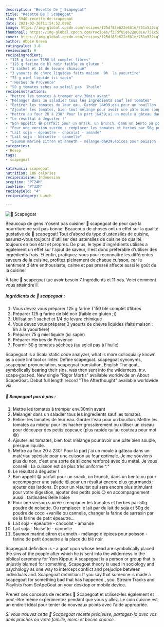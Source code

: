 ```yaml
---
description: "Recette De 🧐 Scapegoat"
title: "Recette De 🧐 Scapegoat"
slug: 5940-recette-de-scapegoat
date: 2021-02-26T11:54:52.099Z
image: https://img-global.cpcdn.com/recipes/f25df85e622e681e/751x532cq70/🧐-scapegoat-photo-principale-de-la-recette.jpg
thumbnail: https://img-global.cpcdn.com/recipes/f25df85e622e681e/751x532cq70/🧐-scapegoat-photo-principale-de-la-recette.jpg
cover: https://img-global.cpcdn.com/recipes/f25df85e622e681e/751x532cq70/🧐-scapegoat-photo-principale-de-la-recette.jpg
author: Abbie Green
ratingvalue: 3.8
reviewcount: 9
recipeingredient:
- "125 g farine T150 bl complet fibres"
- "125 g farine de bl noir faible en gluten "
- "1 sachet et 14 de levure chimique"
- "3 yaourts de chvre liquides faits maison  9h  la yaourtire"
- "75 g miel liquide ici sapin"
- " Herbes de Provence"
- "50 g tomates sches au soleil pas  lhuile"
recipeinstructions:
- "Mettre les tomates à tremper env.30min avant"
- "Mélanger dans un saladier tous les ingrédients sauf les tomates"
- "Retirer les tomates de leur eau. Garder l&#39;eau pour un bouillon. Mettre les tomates au mixeur pour les hacher grossièrement ou utiliser un ciseau pour découper des petits copeaux (plus rapide qu&#39;au couteau pour moi 😅)"
- "Ajouter les tomates, bien tout mélange pour avoir une pâte bien souple, presque liquide."
- "Mettre au four 20 à 230° Pour la part j&#39;ai un moule à gâteau dans un matériau spéciale pour une cuisson au four optimale. Je me souviens plus du non, c&#39;est une sorte de silicone renforcé avec du métal. Je vous conseil ! La cuisson est de plus très uniforme ^.^"
- "Le résultat à déguster !"
- "Bon appétit 😁 parfait pour un snack, un brunch, dans un bento ou pour accompagner une salade 😌 pour un résultat encore plus gourmands : ajouter des lardons. Et pour un résultat qui sera encore plus stimulant pour votre digestion, ajouter des petits pois 😉 en accompagnement aussi : tartinades Belle Iloise"
- "Pour une version sucrée : remplacer les tomates et herbes par 50g poudre de noisette. Ou remplacer le lait par du lait de soja et 50g de poudre de coco +vanille ou cannelle, changer la farine de sarrasin par de la farine de petit épeautre..."
- "Lait soja - épeautre - chocolat - amande"
- "Lait soja - Noisette - cannelle"
- "Saumon mariné citron et anneth - mélange d&#39;épices pour poisson - farine de petit épeautre à la place du blé noir"
categories:
- Resep
tags:
- scapegoat

katakunci: scapegoat 
nutrition: 186 calories
recipecuisine: Indonesian
preptime: "PT24M"
cooktime: "PT32M"
recipeyield: "4"
recipecategory: Lunch

---
```



![🧐 Scapegoat](https://img-global.cpcdn.com/recipes/f25df85e622e681e/751x532cq70/🧐-scapegoat-photo-principale-de-la-recette.jpg)

Beaucoup de gens n'osent pas cuisiner 🧐 scapegoat de peur que la nourriture ne soit pas bonne. Beaucoup de choses ont un effet sur la qualité gustative de 🧐 scapegoat! Tout d'abord du type d'ustensiles de cuisine, assurez-vous toujours d'utiliser des ustensiles de cuisine de qualité, toujours en bon état et propres. De plus, le type d'ingrédients utilisés a également un effet sur l'ajout de saveur, il est donc préférable d'utiliser des ingrédients frais. Et enfin, pratiquez-vous pour reconnaître les différentes saveurs de la cuisine, profitez pleinement de chaque cuisson, car le sentiment d'être enthousiaste, calme et pas pressé affecte aussi le goût de la cuisine!

<!--inarticleads1-->

À faire 🧐 scapegoat tue avoir besoin 7 Ingrédients et 11 pas. Voici comment vous atteindre il.

##### Ingrédients de 🧐 scapegoat :

1. Vous devez vous préparer 125 g farine T150 blé complet #fibres
1. Préparer 125 g farine de blé noir (faible en gluten ;))
1. Utilisation 1 sachet et 1/4 de levure chimique
1. Vous devez vous préparer 3 yaourts de chèvre liquides (faits maison : 9h à la yaourtière)
1. Préparer 75 g miel liquide (ici sapin)
1. Préparer  Herbes de Provence
1. Fournir 50 g tomates séchées (au soleil pas à l&#39;huile)


Scapegoat is a Scala static code analyzer, what is more colloquially known as a code lint tool or linter. Define scapegoat. scapegoat synonyms, scapegoat pronunciation, scapegoat translation, English The goat, symbolically bearing their sins, was then sent into the wilderness. tr.v. scape·goat·ed. New single &#34;Rigor Mortis&#34; available worldwide on About ScapeGoat. Debut full length record &#34;The Afterthought&#34; available worldwide via. 

<!--inarticleads2-->

##### 🧐 Scapegoat pas à pas :

1. Mettre les tomates à tremper env.30min avant
1. Mélanger dans un saladier tous les ingrédients sauf les tomates
1. Retirer les tomates de leur eau. Garder l&#39;eau pour un bouillon. Mettre les tomates au mixeur pour les hacher grossièrement ou utiliser un ciseau pour découper des petits copeaux (plus rapide qu&#39;au couteau pour moi 😅)
1. Ajouter les tomates, bien tout mélange pour avoir une pâte bien souple, presque liquide.
1. Mettre au four 20 à 230° Pour la part j&#39;ai un moule à gâteau dans un matériau spéciale pour une cuisson au four optimale. Je me souviens plus du non, c&#39;est une sorte de silicone renforcé avec du métal. Je vous conseil ! La cuisson est de plus très uniforme ^.^
1. Le résultat à déguster !
1. Bon appétit 😁 parfait pour un snack, un brunch, dans un bento ou pour accompagner une salade 😌 pour un résultat encore plus gourmands : ajouter des lardons. Et pour un résultat qui sera encore plus stimulant pour votre digestion, ajouter des petits pois 😉 en accompagnement aussi : tartinades Belle Iloise
1. Pour une version sucrée : remplacer les tomates et herbes par 50g poudre de noisette. Ou remplacer le lait par du lait de soja et 50g de poudre de coco +vanille ou cannelle, changer la farine de sarrasin par de la farine de petit épeautre...
1. Lait soja - épeautre - chocolat - amande
1. Lait soja - Noisette - cannelle
1. Saumon mariné citron et anneth - mélange d&#39;épices pour poisson - farine de petit épeautre à la place du blé noir


Scapegoat definition is - a goat upon whose head are symbolically placed the sins of the people after which he is sent into the wilderness in the biblical ceremony for Yom Kippur. A scapegoat is a person or group that is unjustly blamed for something. Scapegoat theory is used in sociology and psychology as one way to intercept conflict and prejudice between individuals and. Scapegoat definition: If you say that someone is made a scapegoat for something bad that has happened , you. Stream Tracks and Playlists from ScApeGoat on your desktop or mobile device. 

<!--inarticleads1-->

<p>
Prenez ces concepts de recettes 🧐 Scapegoat et utilisez-les également et peut-être même expérimentez pendant que vous y allez. Le coin cuisine est un endroit idéal pour tenter de nouveaux points avec l'aide appropriée.
</p>

<p>
<i>Si vous trouvez cette 🧐 Scapegoat recette précieuse, partagez-la avec vos amis proches ou votre famille, merci et bonne chance.</i>
</p>
